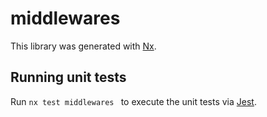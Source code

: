 # middlewares

This library was generated with [Nx](https://nx.dev).

## Running unit tests

Run `nx test middlewares ` to execute the unit tests via [Jest](https://jestjs.io).
